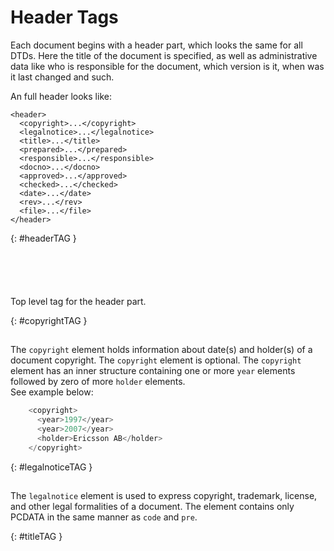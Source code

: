 <!--
%CopyrightBegin%

Copyright Ericsson AB 2023. All Rights Reserved.

Licensed under the Apache License, Version 2.0 (the "License");
you may not use this file except in compliance with the License.
You may obtain a copy of the License at

    http://www.apache.org/licenses/LICENSE-2.0

Unless required by applicable law or agreed to in writing, software
distributed under the License is distributed on an "AS IS" BASIS,
WITHOUT WARRANTIES OR CONDITIONS OF ANY KIND, either express or implied.
See the License for the specific language governing permissions and
limitations under the License.

%CopyrightEnd%
-->
# Header Tags

Each document begins with a header part, which looks the same for all DTDs. Here
the title of the document is specified, as well as administrative data like who
is responsible for the document, which version is it, when was it last changed
and such.

An full header looks like:

```text
<header>
  <copyright>...</copyright>
  <legalnotice>...</legalnotice>
  <title>...</title>
  <prepared>...</prepared>
  <responsible>...</responsible>
  <docno>...</docno>
  <approved>...</approved>
  <checked>...</checked>
  <date>...</date>
  <rev>...</rev>
  <file>...</file>
</header>
```

[](){: #headerTAG }

## <header>

Top level tag for the header part.

[](){: #copyrightTAG }

## <copyright>

The `copyright` element holds information about date(s) and holder(s) of a
document copyright. The `copyright` element is optional. The `copyright` element
has an inner structure containing one or more `year` elements followed by zero
of more `holder` elements.  
See example below:

```c
    <copyright>
      <year>1997</year>
      <year>2007</year>
      <holder>Ericsson AB</holder>
    </copyright>
```

[](){: #legalnoticeTAG }

## <legalnotice>

The `legalnotice` element is used to express copyright, trademark, license, and
other legal formalities of a document. The element contains only PCDATA in the
same manner as `code` and `pre`.

[](){: #titleTAG }

## <title>

For `part` and `application` documents, this will be the title of the document,
visible in the left frame and on the front page.

For `chapter` documents, this will be the chapter name.

For reference manual documents, this tag is ignored.

## <shorttitle>

This optional tag is ignored. It will likely be removed in the future.

[](){: #preparedTAG }

## <prepared>

This tag is intended for administrative use and is ignored.

[](){: #responsibleTAG }

## <responsible>

This optional tag is intended for administrative use and is ignored.

[](){: #docnoTAG }

## <docno>

Document number.

For `part` and `application` documents, the document number is visible in the
left frame and on the front page.

For other types of documents, this tag is ignored.

[](){: #approvedTAG }

## <approved>

This optional tag is intended for administrative use and is ignored.

[](){: #checkedTAG }

## <checked>

This optional tag is intended for administrative use and is ignored.

[](){: #dateTAG }

## <date>

This tag is intended for administrative use and is ignored.

[](){: #revTAG }

## <rev>

Document version.

For `part` and `application` documents, the document version is visible in the
left frame and on the front page.

For other types of documents, this tag is ignored.

[](){: #fileTAG }

## <file>

This optional tag is intended for administrative use and is ignored.

